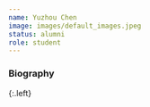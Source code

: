 ```yaml
---
name: Yuzhou Chen
image: images/default_images.jpeg
status: alumni
role: student
---
```


### Biography
{:.left}
